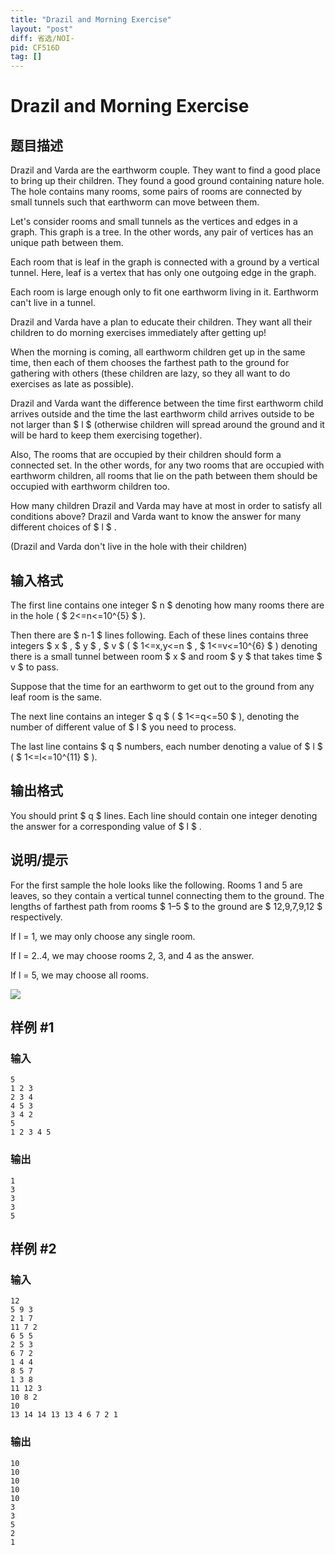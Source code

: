 ```yaml
---
title: "Drazil and Morning Exercise"
layout: "post"
diff: 省选/NOI-
pid: CF516D
tag: []
---
```


# Drazil and Morning Exercise

## 题目描述

Drazil and Varda are the earthworm couple. They want to find a good place to bring up their children. They found a good ground containing nature hole. The hole contains many rooms, some pairs of rooms are connected by small tunnels such that earthworm can move between them.

Let's consider rooms and small tunnels as the vertices and edges in a graph. This graph is a tree. In the other words, any pair of vertices has an unique path between them.

Each room that is leaf in the graph is connected with a ground by a vertical tunnel. Here, leaf is a vertex that has only one outgoing edge in the graph.

Each room is large enough only to fit one earthworm living in it. Earthworm can't live in a tunnel.

Drazil and Varda have a plan to educate their children. They want all their children to do morning exercises immediately after getting up!

When the morning is coming, all earthworm children get up in the same time, then each of them chooses the farthest path to the ground for gathering with others (these children are lazy, so they all want to do exercises as late as possible).

Drazil and Varda want the difference between the time first earthworm child arrives outside and the time the last earthworm child arrives outside to be not larger than $ l $ (otherwise children will spread around the ground and it will be hard to keep them exercising together).

Also, The rooms that are occupied by their children should form a connected set. In the other words, for any two rooms that are occupied with earthworm children, all rooms that lie on the path between them should be occupied with earthworm children too.

How many children Drazil and Varda may have at most in order to satisfy all conditions above? Drazil and Varda want to know the answer for many different choices of $ l $ .

(Drazil and Varda don't live in the hole with their children)

## 输入格式

The first line contains one integer $ n $ denoting how many rooms there are in the hole ( $ 2<=n<=10^{5} $ ).

Then there are $ n-1 $ lines following. Each of these lines contains three integers $ x $ , $ y $ , $ v $ ( $ 1<=x,y<=n $ , $ 1<=v<=10^{6} $ ) denoting there is a small tunnel between room $ x $ and room $ y $ that takes time $ v $ to pass.

Suppose that the time for an earthworm to get out to the ground from any leaf room is the same.

The next line contains an integer $ q $ ( $ 1<=q<=50 $ ), denoting the number of different value of $ l $ you need to process.

The last line contains $ q $ numbers, each number denoting a value of $ l $ ( $ 1<=l<=10^{11} $ ).

## 输出格式

You should print $ q $ lines. Each line should contain one integer denoting the answer for a corresponding value of $ l $ .

## 说明/提示

For the first sample the hole looks like the following. Rooms 1 and 5 are leaves, so they contain a vertical tunnel connecting them to the ground. The lengths of farthest path from rooms $ 1–5 $ to the ground are $ 12,9,7,9,12 $ respectively.

If l = 1, we may only choose any single room.

If l = 2..4, we may choose rooms 2, 3, and 4 as the answer.

If l = 5, we may choose all rooms.

![](https://cdn.luogu.com.cn/upload/vjudge_pic/CF516D/7e38d1221e5eee1b5e202db37a2fe92e264256df.png)

## 样例 #1

### 输入

```
5
1 2 3
2 3 4
4 5 3
3 4 2
5
1 2 3 4 5

```

### 输出

```
1
3
3
3
5

```

## 样例 #2

### 输入

```
12
5 9 3
2 1 7
11 7 2
6 5 5
2 5 3
6 7 2
1 4 4
8 5 7
1 3 8
11 12 3
10 8 2
10
13 14 14 13 13 4 6 7 2 1

```

### 输出

```
10
10
10
10
10
3
3
5
2
1

```

